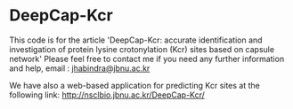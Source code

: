 # DeepCap-Kcr
This code is for the article 'DeepCap-Kcr: accurate identification and investigation of protein lysine crotonylation (Kcr) sites based on capsule network'
Please feel free to contact me if you need any further information and help, email : jhabindra@jbnu.ac.kr

We have also a web-based application for predicting Kcr sites at the following link: http://nsclbio.jbnu.ac.kr/DeepCap-Kcr/
